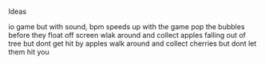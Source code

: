 Ideas 

io game but with sound, bpm speeds up with the game 
pop the bubbles before they float off screen 
wlak around and collect apples falling out of tree but dont get hit by apples
walk around and collect cherries but dont let them hit you 
